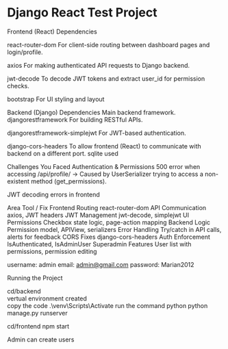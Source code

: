 ﻿# Django React Test Project
Frontend (React) Dependencies

react-router-dom
For client-side routing between dashboard pages and login/profile.

axios
For making authenticated API requests to Django backend.

jwt-decode
To decode JWT tokens and extract user_id for permission checks.

bootstrap
For UI styling and layout 


Backend (Django) Dependencies
Main backend framework.
djangorestframework
For building RESTful APIs.

djangorestframework-simplejwt
For JWT-based authentication.

django-cors-headers
To allow frontend (React) to communicate with backend on a different port.
sqlite used

 Challenges You Faced
 Authentication & Permissions
500 error when accessing /api/profile/
→ Caused by UserSerializer trying to access a non-existent method (get_permissions).

JWT decoding errors in frontend

Area	Tool / Fix
Frontend Routing	react-router-dom
API Communication	axios, JWT headers
JWT Management	jwt-decode, simplejwt
UI Permissions	Checkbox state logic, page-action mapping
Backend Logic	Permission model, APIView, serializers
Error Handling	Try/catch in API calls, alerts for feedback
CORS Fixes	django-cors-headers
Auth Enforcement	IsAuthenticated, IsAdminUser
Superadmin Features	User list with permissions, permission editing


username:  admin
email: admin@gmail.com
password: Marian2012

Running the Project

cd/backend  
vertual environment created   
copy the code    .\venv\Scripts\Activate
run the command  python python manage.py runserver

cd/frontend
npm start



Admin can create users
